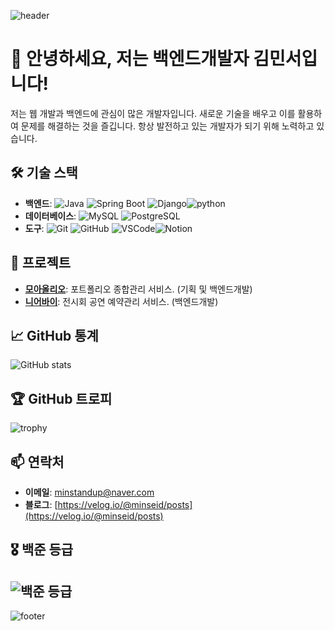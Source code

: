 ![header](https://capsule-render.vercel.app/api?type=waving&color=auto&height=200&section=header&text=Welcome%20to%20My%20GitHub!&fontSize=50&fontAlign=70&fontAlignY=40)

# 👋 안녕하세요, 저는 백엔드개발자 김민서입니다!

저는 웹 개발과 백엔드에 관심이 많은 개발자입니다. 새로운 기술을 배우고 이를 활용하여 문제를 해결하는 것을 즐깁니다. 항상 발전하고 있는 개발자가 되기 위해 노력하고 있습니다.

## 🛠 기술 스택
- **백엔드**: ![Java](https://img.shields.io/badge/Java-007396?style=flat-square&logo=java&logoColor=white) ![Spring Boot](https://img.shields.io/badge/Spring%20Boot-6DB33F?style=flat-square&logo=springboot&logoColor=white) ![Django](https://img.shields.io/badge/Django-092E20?style=flat-square&logo=django&logoColor=white)![python](https://img.shields.io/badge/Python-3776AB?style=flat-square&logo=python&logoColor=white)
- **데이터베이스**: ![MySQL](https://img.shields.io/badge/MySQL-4479A1?style=flat-square&logo=mysql&logoColor=white) ![PostgreSQL](https://img.shields.io/badge/PostgreSQL-336791?style=flat-square&logo=postgresql&logoColor=white)
- **도구**: ![Git](https://img.shields.io/badge/Git-F05032?style=flat-square&logo=git&logoColor=white) ![GitHub](https://img.shields.io/badge/GitHub-181717?style=flat-square&logo=github&logoColor=white) ![VSCode](https://img.shields.io/badge/VS%20Code-007ACC?style=flat-square&logo=visualstudiocode&logoColor=white)![Notion](https://img.shields.io/badge/Notion-000000?style=flat-square&logo=notion&logoColor=white)

## 🚀 프로젝트
- **[모아올리오](https://github.com/Moaolio/moaolio-be)**: 포트폴리오 종합관리 서비스.  (기획 및 백엔드개발)
- **[니어바이](https://github.com/minseid/near_BE)**: 전시회 공연 예약관리 서비스. (백엔드개발)

## 📈 GitHub 통계
![GitHub stats](https://github-readme-stats.vercel.app/api?username=yourusername&show_icons=true&theme=radical)

## 🏆 GitHub 트로피
![trophy](https://github-profile-trophy.vercel.app/?username=yourusername&theme=gruvbox)

## 📫 연락처
- **이메일**: minstandup@naver.com
- **블로그**: [https://velog.io/@minseid/posts](https://velog.io/@minseid/posts)

## 🎖 백준 등급
![백준 등급](http://mazassumnida.wtf/api/v2/generate_badge?boj=rlaalstj0117)
---

![footer](https://capsule-render.vercel.app/api?type=waving&color=auto&height=150&section=footer)
